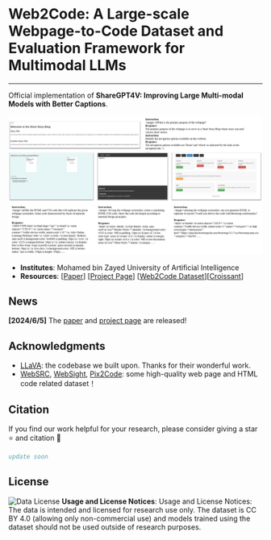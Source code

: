 # Web2Code: A Large-scale Webpage-to-Code Dataset and Evaluation Framework for Multimodal LLMs

---

Official implementation of **ShareGPT4V: Improving Large Multi-modal Models with Better Captions**.
<p align="center">
  <img src="./samples1.png" width = "1000" alt="sample1">
</p>

- **Institutes**: Mohamed bin Zayed University of Artificial Intelligence
- **Resources**: [[Paper]()] [[Project Page](https://mbzuai-llm.github.io/webpage2code/)] [[Web2Code Dataset](https://huggingface.co/datasets/MBZUAI/Web2Code)][[Croissant](https://huggingface.co/api/datasets/the-Lin/Web2Code/croissant)]

## News
**[2024/6/5]** The [paper]([Web2Code.pdf]()) and [project page](https://mbzuai-llm.github.io/webpage2code/) are released!

## Acknowledgments
- [LLaVA](https://github.com/haotian-liu/LLaVA): the codebase we built upon. Thanks for their wonderful work.
- [WebSRC](https://x-lance.github.io/WebSRC/), [WebSight](https://huggingface.co/blog/websight), [Pix2Code](https://github.com/tonybeltramelli/pix2code): some high-quality web page and HTML code related dataset！

## Citation
If you find our work helpful for your research, please consider giving a star ⭐ and citation 📝
```bibtex
update soon
```

## License
![Data License](https://img.shields.io/badge/Data%20License-CC%20By%204.0-red.svg) **Usage and License Notices**: Usage and License Notices: The data is intended and licensed for research use only.  The dataset is CC BY 4.0 (allowing only non-commercial use) and models trained using the dataset should not be used outside of research purposes.
